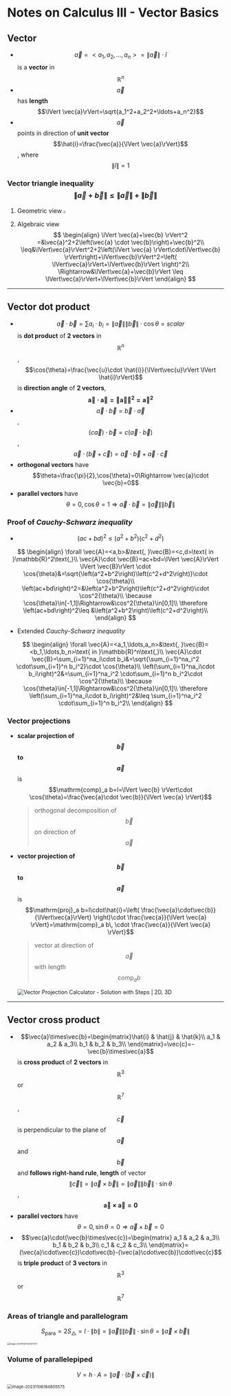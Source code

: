 # Notes on Calculus III - Vector Basics

## **Vector**

* $$\vec{a}=<a_1,a_2,\ldots,a_n>=\lVert \vec{a} \rVert\cdot\hat{i}$$ is a **vector** in $$\mathbb{R}^n$$
* $$\vec{a}$$ has **length** $$\lVert \vec{a}\rVert=\sqrt{a_1^2+a_2^2+\ldots+a_n^2}$$
* $$\vec{a}$$ points in direction of **unit vector** $$\hat{i}=\frac{\vec{a}}{\lVert \vec{a}\rVert}$$, where $$\lVert\hat{i}\rVert=1$$

### Vector triangle inequality $$\lVert \vec{a}+\vec{b} \rVert \leq \lVert \vec{a} \rVert+\lVert \vec{b} \rVert$$

1. Geometric view
   <img src="https://github.com/HarryYoung2018/HarryYoung2018.github.io/assets/img/VectorTriangleRelationship.jpg" style="zoom:33%;">

2. Algebraic view
   $$
   \begin{align}
   \lVert \vec{a}+\vec{b} \rVert^2 =&\vec{a}^2+2\left(\vec{a} \cdot \vec{b}\right)+\vec{b}^2\\
   \leq&\lVert\vec{a}\rVert^2+2\left(\lVert \vec{a} \rVert\cdot\lVert\vec{b} \rVert\right)+\lVert\vec{b}\rVert^2=\left( \lVert\vec{a}\rVert+\lVert\vec{b}\rVert \right)^2\\
   \Rightarrow&\lVert\vec{a}+\vec{b}\rVert \leq \lVert\vec{a}\rVert+\lVert\vec{b}\rVert
   \end{align}
   $$
   

---

## Vector dot product

* $$\vec{a}\cdot \vec{b}=\sum a_i\cdot b_i=\lVert \vec{a}\rVert \lVert \vec{b}\rVert \cdot \cos{\theta}=scalar$$ is **dot product** of **2 vectors** in $$\mathbb{R}^n$$, $$\cos{\theta}=\frac{\vec{u}\cdot \hat{i}}{\lVert\vec{u}\rVert \lVert \hat{i}\rVert}$$ is **direction angle** of **2 vectors**, $$\mathbf{\vec{a}\cdot \vec{a}=\lVert \vec{a} \rVert^2=\vec{a}^2}$$
* $$\vec{a}\cdot\vec{b}=\vec{b}\cdot\vec{a}$$, $$(c\vec{a})\cdot\vec{b}=c(\vec{a}\cdot\vec{b})$$, $$\vec{a}\cdot\left(\vec{b}+\vec{c}\right)=\vec{a}\cdot\vec{b}+\vec{a}\cdot\vec{c}$$
* **orthogonal vectors** have $$\theta=\frac{\pi}{2},\cos{\theta}=0\Rightarrow \vec{a}\cdot \vec{b}=0$$
* **parallel vectors** have $$\theta=0,\cos{\theta}=1\Rightarrow \vec{a}\cdot \vec{b}=\lVert \vec{a}\rVert \lVert \vec{b}\rVert$$

### Proof of *Cauchy-Schwarz inequality*

* $$\left(ac+bd\right)^2\leq \left(a^2+b^2\right)\left(c^2+d^2\right)$$

$$
\begin{align}
\forall \vec{A}=<a,b>&\text{, }\vec{B}=<c,d>\text{ in }\mathbb{R}^2\text{,}\\
\vec{A}\cdot \vec{B}=ac+bd=\lVert \vec{A}\rVert \lVert \vec{B}\rVert \cdot \cos{\theta}&=\sqrt{\left(a^2+b^2\right)\left(c^2+d^2\right)}\cdot \cos{\theta}\\
\left(ac+bd\right)^2=&\left(a^2+b^2\right)\left(c^2+d^2\right)\cdot \cos^2{\theta}\\
\because \cos{\theta}\in[-1,1]\Rightarrow&\cos^2{\theta}\in[0,1]\\
\therefore \left(ac+bd\right)^2\leq &\left(a^2+b^2\right)\left(c^2+d^2\right)\\
\end{align}
$$

* Extended *Cauchy-Schwarz inequality*

$$
\begin{align}
\forall \vec{A}=<a_1,\ldots,a_n>&\text{, }\vec{B}=<b_1,\ldots,b_n>\text{ in }\mathbb{R}^n\text{,}\\
\vec{A}\cdot \vec{B}=\sum_{i=1}^na_i\cdot b_i&=\sqrt{\sum_{i=1}^na_i^2 \cdot\sum_{i=1}^n b_i^2}\cdot \cos{\theta}\\
\left(\sum_{i=1}^na_i\cdot b_i\right)^2&=\sum_{i=1}^na_i^2 \cdot\sum_{i=1}^n b_i^2\cdot \cos^2{\theta}\\
\because \cos{\theta}\in[-1,1]\Rightarrow&\cos^2{\theta}\in[0,1]\\
\therefore \left(\sum_{i=1}^na_i\cdot b_i\right)^2&\leq \sum_{i=1}^na_i^2 \cdot\sum_{i=1}^n b_i^2\\
\end{align}
$$

### Vector projections

* **scalar projection of $$\vec{b}$$ to $$\vec{a}$$** is $$\mathrm{comp}_a b=l=\lVert \vec{b} \rVert\cdot \cos{\theta}=\frac{\vec{a}\cdot \vec{b}}{\lVert \vec{a} \rVert}$$

  > orthogonal decomposition of $$\vec{b}$$ on direction of $$\vec{a}$$

* **vector projection of $$\vec{b}$$ to $$\vec{a}$$** is $$\mathrm{proj}_a b=l\cdot\hat{i}=\left( \frac{\vec{a}\cdot\vec{b}}{\lVert\vec{a}\rVert} \right)\cdot \frac{\vec{a}}{\lVert \vec{a} \rVert}=\mathrm{comp}_a b\, \cdot \frac{\vec{a}}{\lVert \vec{a} \rVert}$$

  > vector at direction of $$\vec{a}$$ with length $$\mathrm{comp}_a b$$

  <img src="https://calconcalculator.com/wp-content/uploads/2022/01/images-2-1.png" alt="Vector Projection Calculator - Solution with Steps | 2D, 3D" style="zoom:90%;" />

---

## Vector cross product

* $$\vec{a}\times\vec{b}=\begin{matrix}\hat{i} & \hat{j} & \hat{k}\\ a_1 & a_2 & a_3\\ b_1 & b_2 & b_3\\ \end{matrix}=\vec{c}=-\vec{b}\times\vec{a}$$ is **cross product** of **2 vectors** in $$\mathbb{R}^3$$ or $$\mathbb{R}^7$$, $$\vec{c}$$ is perpendicular to the plane of $$\vec{a}$$ and $$\vec{b}$$ and **follows right-hand rule**, **length** of vector $$\lVert \vec{c}\rVert=\lVert\vec{a}\times\vec{b}\rVert=\lVert\vec{a}\rVert\lVert\vec{b}\rVert\cdot\sin{\theta}$$, $$\mathbf{\vec{a}\times\vec{a}=0}$$
* **parallel vectors** have $$\theta=0,\sin{\theta}=0\Rightarrow\vec{a}\times\vec{b}=0$$
* $$\vec{a}\cdot(\vec{b}\times\vec{c})=\begin{matrix} a_1 & a_2 & a_3\\ b_1 & b_2 & b_3\\ c_1 & c_2 & c_3\\ \end{matrix}=(\vec{a}\cdot\vec{c})\cdot\vec{b}-(\vec{a}\cdot\vec{b})\cdot\vec{c}$$ is **triple product** of **3 vectors** in $$\mathbb{R}^3$$ or $$\mathbb{R}^7$$

### Areas of triangle and parallelogram

$$S_{\mathrm{para}}=2S_\triangle=l\cdot \lVert b\rVert=\lVert\vec{a}\rVert\lVert\vec{b}\rVert\cdot\sin{\theta}=\lVert\vec{a}\times\vec{b}\rVert$$

<img src="C:\Users\yangy\AppData\Roaming\Typora\typora-user-images\image-20240124122921431.png" alt="image-20240124122921431" style="zoom:35%;" />

### Volume of parallelepiped

$$V=h\cdot A=\lVert \vec{a}\cdot(\vec{b}\times\vec{c})\rVert$$

<img src="C:\Users\yangy\AppData\Roaming\Typora\typora-user-images\image-20231106184805575.png" alt="image-20231106184805575" style="zoom:67%;" />
